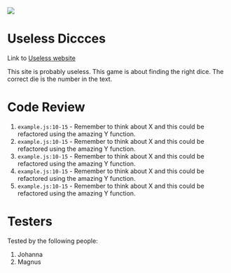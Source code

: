 <img src="https://media1.giphy.com/media/6s9vFCTbDzeD8ktj2U/giphy.gif?cid=ecf05e47mf0wjs6yuigffiuo1u3ouc06hxckc1epr8i0fbth&rid=giphy.gif&ct=g">

# Useless Diccces

Link to [Useless website](https://useless-web-five.vercel.app)

This site is probably useless. This game is about finding the right dice. The correct die is the number in the text.  

# Code Review
1. `example.js:10-15` - Remember to think about X and this could be refactored using the amazing Y function.
1. `example.js:10-15` - Remember to think about X and this could be refactored using the amazing Y function.
1. `example.js:10-15` - Remember to think about X and this could be refactored using the amazing Y function.
1. `example.js:10-15` - Remember to think about X and this could be refactored using the amazing Y function.
1. `example.js:10-15` - Remember to think about X and this could be refactored using the amazing Y function.

# Testers

Tested by the following people:

1. Johanna
2. Magnus

